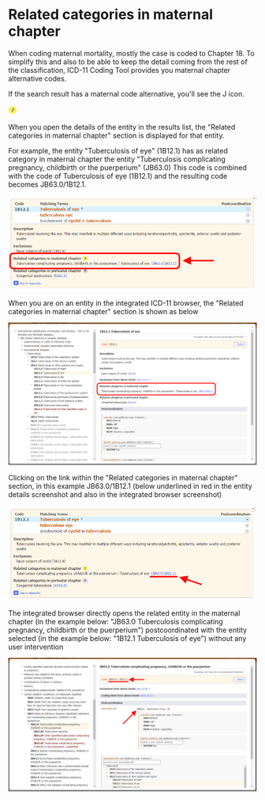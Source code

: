 ﻿# Related categories in maternal chapter

When coding maternal mortality, mostly the case is coded to Chapter 18. To simplify this and also to be able to keep the detail coming from the rest of the classification, ICD-11 Coding Tool provides you maternal chapter alternative codes. 

If the search result has a maternal code alternative, you'll see the J icon.

![icon related categories in maternal chapter](img/icon-ml-v4.png "Related categories in maternal chapter")

When you open the details of the entity in the results list, the "Related categories in maternal chapter" section is displayed for that entity.     

For example, the entity "Tuberculosis of eye" (1B12.1) has as related category in maternal chapter the entity "Tuberculosis complicating pregnancy, childbirth or the puerperium" (JB63.0)
This code is combined with the code of Tuberculosis of eye (1B12.1) and the resulting code becomes JB63.0/1B12.1. 

![screenshot of Coding Tool link for related categories in maternal chapter](img/browser-available-maternal-v4.png "Coding Tool link for related categories in maternal chapter")

When you are on an entity in the integrated ICD-11 browser, the "Related categories in maternal chapter" section is shown as below

![screenshot of Coding Tool related categories in maternal chapter example](img/browser-available-maternal-integrated-v4.png "Coding Tool related categories in maternal chapter example")

Clicking on the link within the "Related categories in maternal chapter" section, in this example JB63.0/1B12.1 (below underlined in red in the entity details screenshot and also in the integrated browser screenshot)

![screenshot of Coding Tool link for related categories in maternal chapter link](img/browser-available-maternal-link-v4.png "Coding Tool link for related categories in maternal chapter link")

The integrated browser directly opens the related entity in the maternal chapter (in the example below: "JB63.0 Tuberculosis complicating pregnancy, childbirth or the puerperium") postcoordinated with the entity selected (in the example below: "1B12.1 Tuberculosis of eye") without any user intervention

![screenshot of Coding Tool for related categories in maternal chapter example](img/maternal-v4.png "Coding Tool for related categories in maternal chapter example")

